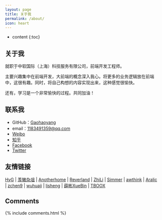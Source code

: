 ```yaml
---
layout: page
title: 关于我
permalink: /about/
icon: heart
---
```


* content
{:toc}

## 关于我

就职于中软国际（上海）科技服务有限公司，前端开发工程师。

主要兴趣集中在前端开发，大前端的概念深入我心。将更多的业务逻辑放在前端中，这很有趣。同时，将自己构想的内容实现出来，这种感觉很愉快。

还有，学习是一个非常愉快的过程。共同加油！

## 联系我

* GitHub：[Gaohaoyang](https://github.com/ccppchen)
* email：1183491359@qq.com
* [Weibo](http://weibo.com/ccppchen)
* [知乎](https://www.zhihu.com/people/ccppchen)
* [Facebook](https://www.facebook.com/peng.chen.73700136)
* [Twitter](https://twitter.com/ccpp20142)

## 友情链接

[HyG](https://gaohaoyang.github.io/) \| [羡辙杂俎](http://zhangwenli.com/blog) \| [Anotherhome](https://www.anotherhome.net) \| [Reverland](http://reverland.org/) \| [ZhiLi](http://lizhipower.github.io/) \| [Simmer](http://simmer-jun.github.io/) \| [awthink](http://awthink.net/) \| [Aralic](http://aralic.github.io/) \| [zchen9](http://www.chen9.info/) \| [wuhuaji](http://wuhuaji.me/) \| [lisheng](http://www.lishengcn.cn/) \| [薛彬XueBin](http://axuebin.com/blog/) \| [TBOOX](http://www.tboox.org/cn/)

## Comments

{% include comments.html %}

